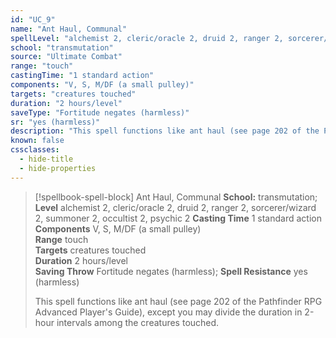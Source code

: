 ```yaml
---
id: "UC_9"
name: "Ant Haul, Communal"
spellLevel: "alchemist 2, cleric/oracle 2, druid 2, ranger 2, sorcerer/wizard 2, summoner 2, occultist 2, psychic 2"
school: "transmutation"
source: "Ultimate Combat"
range: "touch"
castingTime: "1 standard action"
components: "V, S, M/DF (a small pulley)"
targets: "creatures touched"
duration: "2 hours/level"
saveType: "Fortitude negates (harmless)"
sr: "yes (harmless)"
description: "This spell functions like ant haul (see page 202 of the Pathfinder RPG Advanced Player's Guide), except you may divide the duration in 2-hour intervals among the creatures touched."
known: false
cssclasses:
  - hide-title
  - hide-properties
---
```


> [!spellbook-spell-block] Ant Haul, Communal
> **School:** transmutation; **Level** alchemist 2, cleric/oracle 2, druid 2, ranger 2, sorcerer/wizard 2, summoner 2, occultist 2, psychic 2
> **Casting Time** 1 standard action  
> **Components** V, S, M/DF (a small pulley)  
> **Range** touch  
> **Targets** creatures touched  
> **Duration** 2 hours/level  
> **Saving Throw** Fortitude negates (harmless); **Spell Resistance** yes (harmless)
> 
> This spell functions like ant haul (see page 202 of the Pathfinder RPG Advanced Player's Guide), except you may divide the duration in 2-hour intervals among the creatures touched.